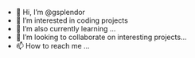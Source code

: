 - 👋 Hi, I’m @gsplendor
- 👀 I’m interested in coding projects
- 🌱 I’m also currently learning ...
- 💞️ I’m looking to collaborate on interesting projects...
- 📫 How to reach me ...

<!---
gsplendor/gsplendor is a ✨ special ✨ repository because its `README.md` (this file) appears on your GitHub profile.
You can click the Preview link to take a look at your changes.
--->
